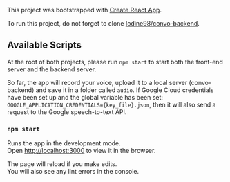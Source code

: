 This project was bootstrapped with [Create React App](https://github.com/facebook/create-react-app).

To run this project, do not forget to clone [Iodine98/convo-backend](https://github.com/Iodine98/convo-backend).

## Available Scripts

At the root of both projects, please run `npm start` to start both the front-end server and the backend server. 

So far, the app will record your voice, upload it to a local server (convo-backend) and save it in a folder called `audio`. If Google Cloud credentials have been set up and the global variable has been set: `GOOGLE_APPLICATION_CREDENTIALS={key_file}.json`, then it will also send a request to the Google speech-to-text API. 

### `npm start`

Runs the app in the development mode.<br />
Open [http://localhost:3000](http://localhost:3000) to view it in the browser.

The page will reload if you make edits.<br />
You will also see any lint errors in the console.
